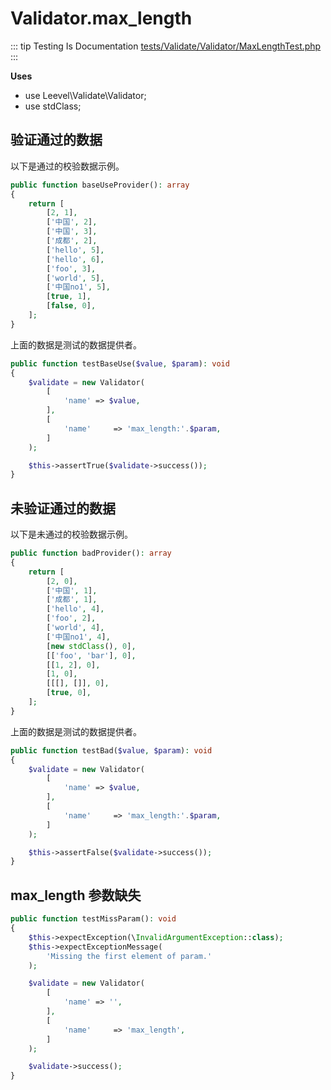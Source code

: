 # Validator.max_length

::: tip Testing Is Documentation
[tests/Validate/Validator/MaxLengthTest.php](https://github.com/hunzhiwange/framework/blob/master/tests/Validate/Validator/MaxLengthTest.php)
:::
    
**Uses**

 * use Leevel\Validate\Validator;
 * use stdClass;

## 验证通过的数据

以下是通过的校验数据示例。

``` php
public function baseUseProvider(): array
{
    return [
        [2, 1],
        ['中国', 2],
        ['中国', 3],
        ['成都', 2],
        ['hello', 5],
        ['hello', 6],
        ['foo', 3],
        ['world', 5],
        ['中国no1', 5],
        [true, 1],
        [false, 0],
    ];
}
```

上面的数据是测试的数据提供者。


``` php
public function testBaseUse($value, $param): void
{
    $validate = new Validator(
        [
            'name' => $value,
        ],
        [
            'name'     => 'max_length:'.$param,
        ]
    );

    $this->assertTrue($validate->success());
}
```
    
## 未验证通过的数据

以下是未通过的校验数据示例。

``` php
public function badProvider(): array
{
    return [
        [2, 0],
        ['中国', 1],
        ['成都', 1],
        ['hello', 4],
        ['foo', 2],
        ['world', 4],
        ['中国no1', 4],
        [new stdClass(), 0],
        [['foo', 'bar'], 0],
        [[1, 2], 0],
        [1, 0],
        [[[], []], 0],
        [true, 0],
    ];
}
```

上面的数据是测试的数据提供者。


``` php
public function testBad($value, $param): void
{
    $validate = new Validator(
        [
            'name' => $value,
        ],
        [
            'name'     => 'max_length:'.$param,
        ]
    );

    $this->assertFalse($validate->success());
}
```
    
## max_length 参数缺失

``` php
public function testMissParam(): void
{
    $this->expectException(\InvalidArgumentException::class);
    $this->expectExceptionMessage(
        'Missing the first element of param.'
    );

    $validate = new Validator(
        [
            'name' => '',
        ],
        [
            'name'     => 'max_length',
        ]
    );

    $validate->success();
}
```